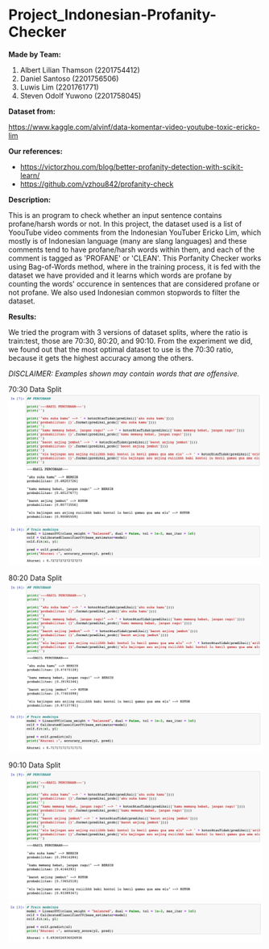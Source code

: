 # Project_Indonesian-Profanity-Checker

**Made by Team:**
1. Albert Lilian Thamson (2201754412)
2. Daniel Santoso (2201756506)
3. Luwis Lim (2201761771)
4. Steven Odolf Yuwono (2201758045)

**Dataset from:**

https://www.kaggle.com/alvinf/data-komentar-video-youtube-toxic-ericko-lim

**Our references:**
- https://victorzhou.com/blog/better-profanity-detection-with-scikit-learn/
- https://github.com/vzhou842/profanity-check

**Description:**

This is an program to check whether an input sentence contains profane/harsh words or not. In this project, the dataset used is a list of YoouTube video comments from the Indonesian YouTuber Ericko Lim, which mostly is of Indonesian language (many are slang languages) and these comments tend to have profane/harsh words within them, and each of the comment is tagged as 'PROFANE' or 'CLEAN'. This Porfanity Checker works using Bag-of-Words method, where in the training process, it is fed with the dataset we have provided and it learns which words are profane by counting the words' occurence in sentences that are considered profane or not profane. We also used Indonesian common stopwords to filter the dataset.

**Results:**

We tried the program with 3 versions of dataset splits, where the ratio is train:test, those are 70:30, 80:20, and 90:10. From the experiment we did, we found out that the most optimal dataset to use is the 70:30 ratio, because it gets the highest accuracy among the others.

*DISCLAIMER: Examples shown may contain words that are offensive.*

70:30 Data Split
![](/data(split70+stopwords)/percobaan(70).png)
![](/data(split70+stopwords)/acc(70).png)

80:20 Data Split
![](/data(split80+stopwords)/percobaan(80).png)
![](/data(split80+stopwords)/acc(80).png)

90:10 Data Split
![](/data(split90+stopwords)/percobaan(90).png)
![](/data(split90+stopwords)/acc(90).png)
